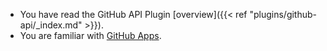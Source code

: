 * You have read the GitHub API Plugin [overview]({{< ref "plugins/github-api/_index.md" >}}).
* You are familiar with [GitHub Apps](https://docs.github.com/en/apps/overview).
